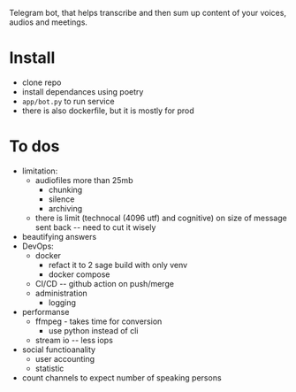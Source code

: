 Telegram bot, that helps transcribe and then sum up content of your voices, audios and meetings.

# Install
- clone repo
- install dependances using poetry
- `app/bot.py` to run service
- there is also dockerfile, but it is mostly for prod

# To dos
- limitation:
    - audiofiles more than 25mb
        - chunking
        - silence 
        - archiving
    - there is limit (technocal (4096 utf) and cognitive) on size of message sent back -- need to cut it wisely
- beautifying answers
- DevOps:
    - docker
        - refact it to 2 sage build with only venv
        - docker compose
    - CI/CD -- github action on push/merge
    - administration
        - logging
- performanse
    - ffmpeg - takes time for conversion
        - use python instead of cli
    - stream io -- less iops
- social functioanality
    - user accounting
    - statistic
- count channels to expect number of speaking persons


